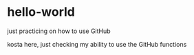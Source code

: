 # hello-world
just practicing on how to use GitHub

kosta here, just checking my ability to use the GitHub functions 
